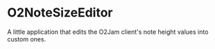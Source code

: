 # O2NoteSizeEditor
A little application that edits the O2Jam client's note height values into custom ones.
